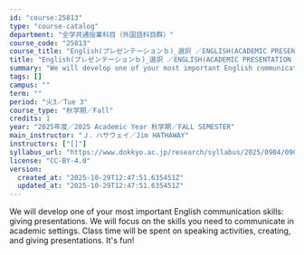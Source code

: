 ```yaml
---
id: "course:25813"
type: "course-catalog"
department: "全学共通授業科目（外国語科目群）"
course_code: "25813"
course_title: "English(プレゼンテーションｂ)_選択 ／ENGLISH(ACADEMIC PRESENTATION STRATEGIES B)"
title: "English(プレゼンテーションｂ)_選択 ／ENGLISH(ACADEMIC PRESENTATION STRATEGIES B)"
summary: "We will develop one of your most important English communication skills: giving presentations. We will focus on the skil…"
tags: []
campus: ""
term: ""
period: "火3／Tue 3"
course_type: "秋学期／Fall"
credits: 1
year: "2025年度／2025 Academic Year 秋学期／FALL SEMESTER"
main_instructor: "Ｊ．ハサウェイ／Jim HATHAWAY"
instructors: ["[]"]
syllabus_url: "https://www.dokkyo.ac.jp/research/syllabus/2025/0904/0904_25813_ja_JP.html"
license: "CC-BY-4.0"
version:
  created_at: "2025-10-29T12:47:51.635451Z"
  updated_at: "2025-10-29T12:47:51.635451Z"
---
```

We will develop one of your most important English communication skills: giving presentations. We will focus on the skills you need to communicate in academic settings. Class time will be spent on speaking activities, creating, and giving presentations. It's fun!

